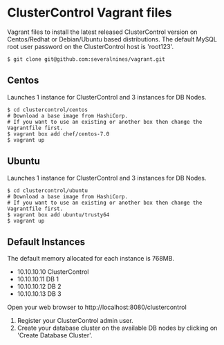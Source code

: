 # ClusterControl Vagrant files
Vagrant files to install the latest released ClusterControl version on Centos/Redhat or Debian/Ubuntu based distributions.
The default MySQL root user password on the ClusterControl host is 'root123'.

    $ git clone git@github.com:severalnines/vagrant.git

## Centos
Launches 1 instance for ClusterControl and 3 instances for DB Nodes. 

    $ cd clustercontrol/centos
    # Download a base image from HashiCorp. 
    # If you want to use an existing or another box then change the Vagrantfile first.
    $ vagrant box add chef/centos-7.0
    $ vagrant up

## Ubuntu
Launches 1 instance for ClusterControl and 3 instances for DB Nodes.

    $ cd clustercontrol/ubuntu 
    # Download a base image from HashiCorp. 
    # If you want to use an existing or another box then change the Vagrantfile first.
    $ vagrant box add ubuntu/trusty64
    $ vagrant up

## Default Instances
The default memory allocated for each instance is 768MB.

- 10.10.10.10 ClusterControl
- 10.10.10.11 DB 1
- 10.10.10.12 DB 2
- 10.10.10.13 DB 3

Open your web browser to http://localhost:8080/clustercontrol

1. Register your ClusterControl admin user.
2. Create your database cluster on the available DB nodes by clicking on 'Create Database Cluster'.
